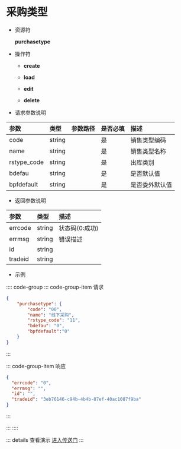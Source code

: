 # 采购类型

- 资源符

  **purchasetype**
  
- 操作符

  - **create** <Badge type="tip" text="v1" vertical="top" />

  - **load** <Badge type="tip" text="v2" vertical="top" />

  - **edit** <Badge type="tip" text="v2" vertical="top" />

  - **delete** <Badge type="tip" text="v2" vertical="top" />

- 请求参数说明

|参数				|类型	|参数路径	|是否必填	|描述					|
|:-					|:-		|:-			|:-			|:-						|
|code				|string |			|是			|销售类型编码				|
|name				|string |			|是			|销售类型名称				|
|rstype_code		|string	|			|是			|出库类别				|
|bdefau				|string	|			|是			|是否默认值				|
|bpfdefault			|string	|			|是			|是否委外默认值			|

- 返回参数说明

|参数   |类型     |描述           |
|:-     |:-       |:-            |
|errcode|string   |状态码(0:成功) |
|errmsg |string   |错误描述       |
|id     |string   |               |
|tradeid|string   |               |

- 示例

:::: code-group
::: code-group-item 请求

```json
{
    "purchasetype": {
        "code": "00",
        "name": "线下采购",
        "rstype_code": "11",
        "bdefau": "0",
        "bpfdefault":"0"
    }
}
```

:::

::: code-group-item 响应

```json
{
  "errcode": "0",
  "errmsg": "",
  "id": "",
  "tradeid": "3eb76146-c94b-4b4b-87ef-40ac1087f9ba"
}
```

:::

:::
::::

::: details 查看演示
[进入传送门](http://47.117.141.19/gif/purchasetype.gif)
:::

